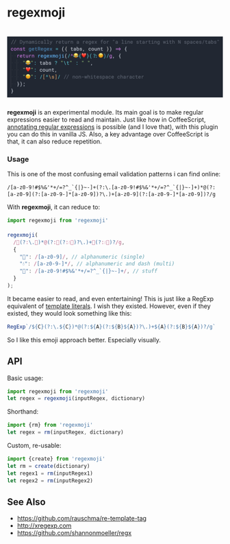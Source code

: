 # regexmoji
# ![](logo.png)
**regexmoji** is an experimental module. Its main goal is to make regular expressions easier to read and maintain. 
Just like how in CoffeeScript, [annotating regular expressions](http://coffeescript.org/#regexes) is possible (and I love that), with this plugin you can do this in vanilla JS. Also, a key advantage over CoffeeScript is that, it can also reduce repetition.

### Usage 
This is one of the most confusing email validation patterns i can find online:

```
/[a-z0-9!#$%&'*+/=?^_`{|}~-]+(?:\.[a-z0-9!#$%&'*+/=?^_`{|}~-]+)*@(?:[a-z0-9](?:[a-z0-9-]*[a-z0-9])?\.)+[a-z0-9](?:[a-z0-9-]*[a-z0-9])?/g
```

With **regexmoji**, it can reduce to:
```js
import regexmoji from 'regexmoji'

regexmoji(
  /💜(?:\.💜)*@(?:💚(?:💧💚)?\.)+💚(?:💧💚)?/g,
  {
    "💚": /[a-z0-9]/, // alphanumeric (single)
    "💧": /[a-z0-9-]*/, // alphanumeric and dash (multi)
    "💜": /[a-z0-9!#$%&'*+/=?^_`{|}~-]+/, // stuff
  }
);
```

It became easier to read, and even entertaining! This is just like a RegExp equivalent of [template literals](https://developer.mozilla.org/en-US/docs/Web/JavaScript/Reference/Template_literals). I wish they existed. However, even if they existed, they would look something like this:
```js
RegExp`/${C}(?:\.${C})*@(?:${A}(?:${B}${A})?\.)+${A}(?:${B}${A})?/g`
```
So I like this emoji approach better. Especially visually.

## API
Basic usage:
```js
import regexmoji from 'regexmoji'
let regex = regexmoji(inputRegex, dictionary)
```
Shorthand:
```js
import {rm} from 'regexmoji'
let regex = rm(inputRegex, dictionary)
```
Custom, re-usable:
```js
import {create} from 'regexmoji'
let rm = create(dictionary)
let regex1 = rm(inputRegex1)
let regex2 = rm(inputRegex2)
```

## See Also

- https://github.com/rauschma/re-template-tag
- http://xregexp.com
- https://github.com/shannonmoeller/regx
